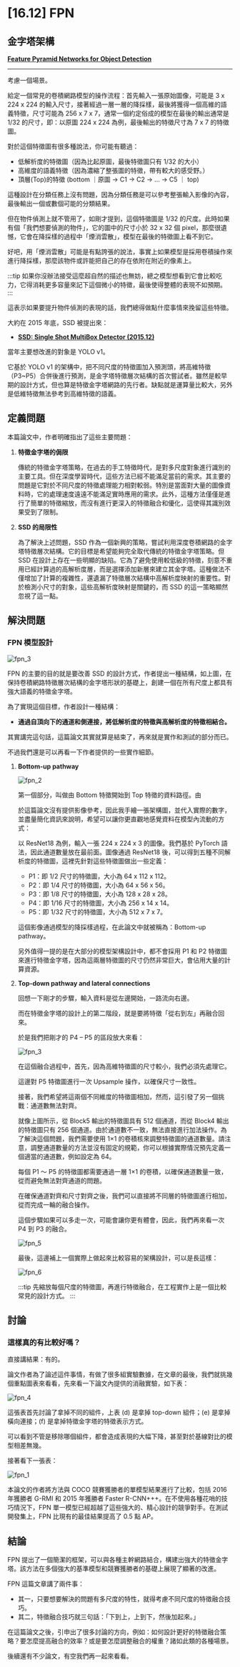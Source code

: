 # [16.12] FPN

## 金字塔架構

**[Feature Pyramid Networks for Object Detection](https://arxiv.org/abs/1612.03144)**

---

考慮一個場景。

給定一個常見的卷積網路模型的操作流程：首先輸入一張原始圖像，可能是 3 x 224 x 224 的輸入尺寸，接著經過一層一層的降採樣，最後將獲得一個高維的語義特徵，尺寸可能為 256 x 7 x 7，通常一個約定俗成的模型在最後的輸出通常是 1/32 的尺寸，即：以原圖 224 x 224 為例，最後輸出的特徵尺寸為 7 x 7 的特徵圖。

對於這個特徵圖有很多種說法，你可能有聽過：

- 低解析度的特徵圖（因為比起原圖，最後特徵圖只有 1/32 的大小）
- 高維度的語義特徵（因為濃縮了整張圖的特徵，帶有較大的感受野。）
- 頂層(Top)的特徵 (bottom ｜原圖 -> C1 -> C2 -> … -> C5 ｜ top)

這種設計在分類任務上沒有問題，因為分類任務是可以參考整張輸入影像的內容，最後輸出一個或數個可能的分類結果。

但在物件偵測上就不管用了，如剛才提到，這個特徵圖是 1/32 的尺度。此時如果有個「我們想要偵測的物件」，它的圖中的尺寸小於 32 x 32 個 pixel，那麼很遺憾，它會在降採樣的過程中「煙消雲散」，模型在最後的特徵圖上看不到它。

好吧，用「煙消雲散」可能是有點誇張的說法，事實上如果模型是採用卷積操作來進行降採樣，那麼該物件或許能把自己的存在依附在附近的像素上。

:::tip
如果你沒辦法接受這麼超自然的描述也無妨，總之模型想看到它會比較吃力，它得消耗更多容量來記下這個微小的特徵，最後使得整體的表現不如預期。
:::

這表示如果要提升物件偵測的表現的話，我們總得做點什麼事情來挽留這些特徵。

大約在 2015 年底，SSD 被提出來：

- **[SSD: Single Shot MultiBox Detector (2015.12)](https://arxiv.org/abs/1512.02325)**

當年主要想改進的對象是 YOLO v1。

它基於 YOLO v1 的架構中，把不同尺度的特徵圖加入預測頭，將高維特徵（P3~P5）合併後進行預測，是金字塔特徵層次結構的首次嘗試者。雖然是較早期的設計方式，但也算是特徵金字塔網路的先行者。缺點就是運算量比較大，另外是低維特徵無法參考到高維特徵的語義。

## 定義問題

本篇論文中，作者明確指出了這些主要問題：

1. **特徵金字塔的侷限**

   傳統的特徵金字塔策略，在過去的手工特徵時代，是對多尺度對象進行識別的主要工具。但在深度學習時代，這些方法已經不能滿足當前的需求。其主要的問題是它對於不同尺度的特徵處理能力相對較弱。特別是當面對大量的圖像資料時，它的處理速度遠遠不能滿足實時應用的需求。此外，這種方法僅僅是進行了簡單的特徵縮放，而沒有進行更深入的特徵融合和優化，這使得其識別效果受到了限制。

2. **SSD 的局限性**

   為了解決上述問題，SSD 作為一個新興的策略，嘗試利用深度卷積網路的金字塔特徵層次結構。它的目標是希望能夠完全取代傳統的特徵金字塔策略。但 SSD 在設計上存在一些明顯的缺陷。它為了避免使用較低級的特徵，刻意不重用已經計算過的高解析度層，而是選擇添加新層來建立其金字塔。這種做法不僅增加了計算的複雜性，還遺漏了特徵層次結構中高解析度映射的重要性。對於檢測小尺寸的對象，這些高解析度映射是關鍵的，而 SSD 的這一策略顯然忽視了這一點。

## 解決問題

### FPN 模型設計

![fpn_3](./img/fpn_3.jpg)

FPN 的主要的目的就是要改善 SSD 的設計方式，作者提出一種結構，如上圖，在保持卷積網路特徵層次結構的金字塔形狀的基礎上，創建一個在所有尺度上都具有強大語義的特徵金字塔。

為了實現這個目標，作者設計一種結構：

- **通過自頂向下的通道和側連接，將低解析度的特徵與高解析度的特徵相結合。**

其實講完這句話，這篇論文其實就算是結束了，再來就是實作和測試的部分而已。

不過我們還是可以再看一下作者提供的一些實作細節。

1. **Bottom-up pathway**

   ![fpn_2](./img/fpn_2.jpg)

   第一個部分，叫做由 Bottom 特徵開始到 Top 特徵的資料路徑。由

   於這篇論文沒有提供影像參考，因此我手繪一張架構圖，並代入實際的數字，並盡量簡化資訊來說明，希望可以讓你更直觀地感覺資料在模型內流動的方式：

   以 ResNet18 為例，輸入一張 224 x 224 x 3 的圖像。我們基於 PyTorch 語法，因此通道數量放在最前面。圖像通過 ResNet18 後，可以得到五種不同解析度的特徵圖，這裡先針對這些特徵圖做出一些定義：

   - P1：即 1/2 尺寸的特徵圖，大小為 64 x 112 x 112。
   - P2：即 1/4 尺寸的特徵圖，大小為 64 x 56 x 56。
   - P3：即 1/8 尺寸的特徵圖，大小為 128 x 28 x 28。
   - P4：即 1/16 尺寸的特徵圖，大小為 256 x 14 x 14。
   - P5：即 1/32 尺寸的特徵圖，大小為 512 x 7 x 7。

   這個影像通過模型的降採樣過程，在此論文中就被稱為：Bottom-up pathway。

   另外值得一提的是在大部分的模型架構設計中，都不會採用 P1 和 P2 特徵圖來進行特徵金字塔，因為這兩層特徵圖的尺寸仍然非常巨大，會佔用大量的計算資源。

2. **Top-down pathway and lateral connections**

   回想一下剛才的步驟，輸入資料是從左邊開始，一路流向右邊。

   而在特徵金字塔的設計上的第二階段，就是要將特徵「從右到左」再融合回來。

   於是我們把剛才的 P4 – P5 的區段放大來看：

   ![fpn_3](./img/fpn_7.jpg)

   在這個融合過程中，首先，因為高維特徵圖的尺寸較小，我們必須先處理它。

   這邊對 P5 特徵圖進行一次 Upsample 操作，以確保尺寸一致性。

   接著，我們希望將這兩個不同維度的特徵圖相加，然而，這引發了另一個挑戰：通道數無法對齊。

   就像上圖所示，從 Block5 輸出的特徵圖具有 512 個通道，而從 Block4 輸出的特徵圖只有 256 個通道。由於通道數不一致，無法直接進行加法操作。為了解決這個問題，我們需要使用 1×1 的卷積核來調整特徵圖的通道數量。請注意，調整通道數量的方法並沒有固定的規範，你可以根據實際情況預先定義一個適當的通道數，例如設定為 64。

   每個 P1 ～ P5 的特徵圖都需要通過一層 1×1 的卷積，以確保通道數量一致，從而避免無法對齊通道的問題。

   在確保通道對齊和尺寸對齊之後，我們可以直接將不同層的特徵圖進行相加，從而完成一輪的融合操作。

   這個步驟如果可以多走一次，可能會讓你更有體會，因此，我們再來看一次 P4 到 P3 的融合。

   ![fpn_5](./img/fpn_5.jpg)

   最後，這邊補上一個實際上做起來比較容易的架構設計，可以是長這樣：

   ![fpn_6](./img/fpn_6.jpg)

   :::tip
   先縮放每個尺度的特徵圖，再進行特徵融合，在工程實作上是一個比較常見的設計方式。
   :::

## 討論

### 這樣真的有比較好嗎？

直接講結果：有的。

論文作者為了論述這件事情，有做了很多組實驗數據，在文章的最後，我們就挑幾個重點圖表來看看，先來看一下論文內提供的消融實驗，如下表：

![fpn_4](./img/fpn_4.jpg)

這張表首先討論了拿掉不同的組件，上表 (d) 是拿掉 top-down 組件；(e) 是拿掉橫向連接；(f) 是拿掉特徵金字塔的特徵表示方式。

可以看到不管是移除哪個組件，都會造成表現的大幅下降，甚至對於基線對比的模型相差無幾。

接著看下一張表：

![fpn_1](./img/fpn_1.jpg)

本論文的作者將方法與 COCO 競賽獲勝者的單模型結果進行了比較，包括 2016 年獲勝者 G-RMI 和 2015 年獲勝者 Faster R-CNN+++。在不使用各種花哨的技巧情況下，FPN 單一模型已經超越了這些強大的、精心設計的競爭對手。在測試開發集上，FPN 比現有的最佳結果提高了 0.5 點 AP。

## 結論

FPN 提出了一個簡潔的框架，可以與各種主幹網路結合，構建出強大的特徵金字塔。該方法在多個強大的基準模型和競賽獲勝者的基礎上展現了顯著的改進。

FPN 這篇文章講了兩件事：

- 其一，只要想要解決的問題有多尺度的特性，就得考慮不同尺度的特徵融合技巧。
- 其二，特徵融合技巧就三句話：「下到上，上到下，然後加起來。」

在這篇論文之後，引申出了很多討論的方向，例如：如何設計更好的特徵融合策略？要怎麼提高融合的效率？或是要怎麼調整融合的權重？諸如此類的各種場景。

後續還有不少論文，有空我們再一起來看看。
